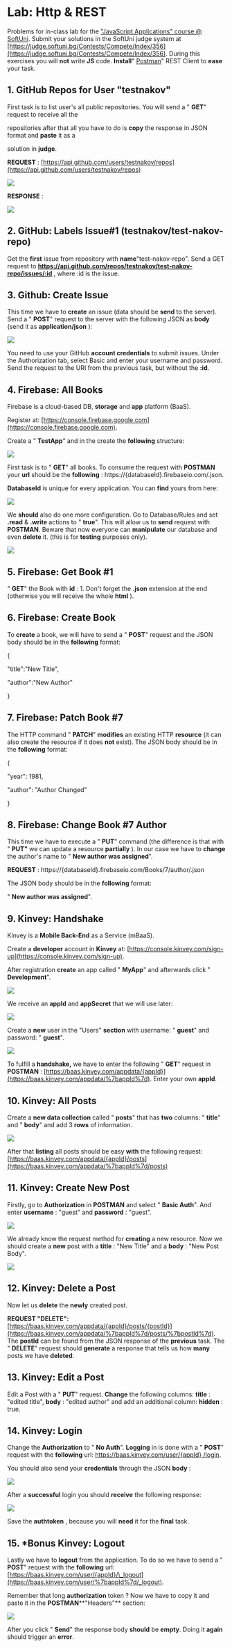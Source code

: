 # Lab: Http &amp; REST

Problems for in-class lab for the [&quot;JavaScript Applications&quot; course @ SoftUni](https://softuni.bg/courses/javascript-applications). Submit your solutions in the SoftUni judge system at [https://judge.softuni.bg/Contests/Compete/Index/356](https://judge.softuni.bg/Contests/Compete/Index/356). During this exercises you will **not** write **JS** code. **Install**&quot; [Postman](https://www.getpostman.com/)&quot; REST Client to **ease** your task.

## 1. GitHub Repos for User &quot;testnakov&quot;

First task is to list user&#39;s all public repositories. You will send a &quot; **GET**&quot; request to receive all the

repositories after that all you have to do is **copy** the response in JSON format and **paste** it as a

solution in **judge**.

**REQUEST** : [https://api.github.com/users/testnakov/repos](https://api.github.com/users/testnakov/repos)

![](http://i65.tinypic.com/os751l.png)

**RESPONSE** :

![](http://i67.tinypic.com/x5bkvq.png)

## 2. GitHub: Labels Issue#1 (testnakov/test-nakov-repo)

Get the **first** issue from repository with **name**&quot;test-nakov-repo&quot;. Send a GET request to **https://api.github.com/repos/testnakov/test-nakov-repo/issues/:id** , where :id is the issue.

## 3. Github: Create Issue

This time we have to **create** an issue (data should be **send** to the server). Send a &quot; **POST**&quot; request to the server with the following JSON as **body** (send it as **application/json** ):

![](http://i64.tinypic.com/2s8oklt.png)

You need to use your GitHub **account credentials** to submit issues. Under the Authorization tab, select Basic and enter your username and password. Send the request to the URI from the previous task, but without the **:id**.

## 4. Firebase: All Books

Firebase is a cloud-based DB, **storage** and **app** platform (BaaS).

Register at: [https://console.firebase.google.com](https://console.firebase.google.com).

Create a &quot; **TestApp**&quot; and in the create the **following** structure:

![](http://i65.tinypic.com/2hdzn28.png)

First task is to &quot; **GET**&quot; all books. To consume the request with **POSTMAN** your **url** should be the **following** : https://{databaseId}.firebaseio.com/.json.

**DatabaseId** is unique for every application. You can **find** yours from here:

![](http://i64.tinypic.com/21apow.png)

We **should** also do one more configuration. Go to Database/Rules and set **.read** &amp; **.write** actions to &quot; **true**&quot;. This will allow us to **send** request with **POSTMAN**. Beware that now everyone can **manipulate** our database and even **delete** it. (this is for **testing** purposes only).

![](http://i63.tinypic.com/2lut5y0.png)

## 5. Firebase: Get Book #1

&quot; **GET**&quot; the Book with **id** : 1. Don&#39;t forget the **.json** extension at the end (otherwise you will receive the whole **html** ).

## 6. Firebase: Create Book

To **create** a book, we will have to send a &quot; **POST**&quot; request and the JSON body should be in the **following** format:

{

  &quot;title&quot;:&quot;New Title&quot;,

  &quot;author&quot;:&quot;New Author&quot;

}

## 7. Firebase: Patch Book #7

The HTTP command &quot; **PATCH**&quot; **modifies** an existing HTTP **resource** (it can also create the resource if it does **not** exist). The JSON body should be in the **following** format:

{

  &quot;year&quot;: 1981,

  &quot;author&quot;: &quot;Author Changed&quot;

}

## 8. Firebase: Change Book #7 Author

This time we have to execute a &quot; **PUT**&quot; command (the difference is that with &quot; **PUT&quot;** we can update a resource **partially** ). In our case we have to **change** the author&#39;s name to &quot; **New author was assigned**&quot;.

**REQUEST** : https://{databaseId}.firebaseio.com/Books/7/author/.json

The JSON body should be in the **following** format:

&quot; **New author was assigned**&quot;.

## 9. Kinvey: Handshake

Kinvey is a **Mobile Back-End** as a Service (mBaaS).

Create a **developer** account in **Kinvey** at: [https://console.kinvey.com/sign-up](https://console.kinvey.com/sign-up).

After registration **create** an app called &quot; **MyApp**&quot; and afterwards click &quot; **Development**&quot;.

![](http://i65.tinypic.com/347tk7n.png)

We receive an **appId** and **appSecret** that we will use later:

![](http://i64.tinypic.com/biw8kj.png)

Create a **new** user in the &quot;Users&quot; **section** with username: &quot; **guest**&quot; and password: &quot; **guest**&quot;.

![](http://i68.tinypic.com/2czq6nd.png)

To fulfill a **handshake,** we have to enter the following &quot; **GET**&quot; request in **POSTMAN** : [https://baas.kinvey.com/appdata/{appId}](https://baas.kinvey.com/appdata/%7bappId%7d). Enter your own **appId**.

## 10. Kinvey: All Posts

Create a **new data collection** called &quot; **posts**&quot; that has **two** columns: &quot; **title**&quot; and &quot; **body**&quot; and add 3 **rows** of information.

![](http://i64.tinypic.com/2508jnq.png)

After that **listing** all posts should be easy **with** the following request: [https://baas.kinvey.com/appdata/{appId}/posts](https://baas.kinvey.com/appdata/%7bappId%7d/posts)

## 11. Kinvey: Create New Post

Firstly, go to **Authorization** in **POSTMAN** and select &quot; **Basic Auth**&quot;. And enter **username** : &quot;guest&quot; and **password** : &quot;guest&quot;.

![](http://i64.tinypic.com/24oxeuc.png)

We already know the request method for **creating** a new resource. Now we should create a **new** post with a **title** : &quot;New Title&quot; and a **body** : &quot;New Post Body&quot;.

![](http://i66.tinypic.com/nzna4w.png)

## 12. Kinvey: Delete a Post

Now let us **delete** the **newly** created post.

**REQUEST &quot;DELETE&quot;:** [https://baas.kinvey.com/appdata/{appId}/posts/{postId}](https://baas.kinvey.com/appdata/%7bappId%7d/posts/%7bpostId%7d). The **postId** can be found from the JSON response of the **previous** task. The &quot; **DELETE**&quot; request should **generate** a response that tells us how **many** posts we have **deleted**.

## 13. Kinvey: Edit a Post

Edit a Post with a &quot; **PUT**&quot; request. **Change** the following columns: **title** : &quot;edited title&quot;, **body** : &quot;edited author&quot; and add an additional column: **hidden** : true.

## 14. Kinvey: Login

Change the **Authorization** to &quot; **No Auth**&quot;. **Logging** in is done with a &quot; **POST**&quot; request with the **following** url: [https://baas.kinvey.com/user/{appId} /login](https://baas.kinvey.com/user/%7bappId%7d%20/login).

 You should also send your **credentials** through the JSON **body** :

![](http://i63.tinypic.com/z50s7.png)

After a **successful** login you should **receive** the following response:

![](http://i65.tinypic.com/2zxuu5u.png)

Save the **authtoken** , because you will **need** it for the **final** task.

## 15. \*Bonus Kinvey: Logout

Lastly we have to **logout** from the application. To do so we have to send a &quot; **POST**&quot; request with the **following** url: [https://baas.kinvey.com/user/{appId}/\_logout](https://baas.kinvey.com/user/%7bappId%7d/_logout).

Remember that long **authorization** token ? Now we have to copy it and paste it in the **POSTMAN****&quot;Headers&quot;** section:

![](http://i63.tinypic.com/n62nap.png)

After you click &quot; **Send**&quot; the response body **should** be **empty**. Doing it **again** should trigger an **error**.